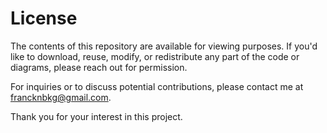 # License

The contents of this repository are available for viewing purposes. If you'd like to download, reuse, modify, or redistribute any part of the code or diagrams, please reach out for permission.

For inquiries or to discuss potential contributions, please contact me at francknbkg@gmail.com.

Thank you for your interest in this project.
